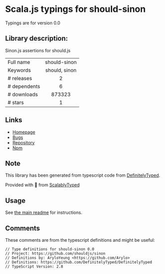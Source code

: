 
# Scala.js typings for should-sinon

Typings are for version 0.0

## Library description:
Sinon.js assertions for should.js

|                    |                 |
| ------------------ | :-------------: |
| Full name          | should-sinon |
| Keywords           | should, sinon |
| # releases         | 2 |
| # dependents       | 6 |
| # downloads        | 873323 |
| # stars            | 1 |

## Links
- [Homepage](https://github.com/shouldjs/sinon)
- [Bugs](https://github.com/shouldjs/sinon/issues)
- [Repository](https://github.com/shouldjs/sinon)
- [Npm](https://www.npmjs.com/package/should-sinon)
    


## Note
This library has been generated from typescript code from [DefinitelyTyped](https://definitelytyped.org).

Provided with :purple_heart: from [ScalablyTyped](https://github.com/oyvindberg/ScalablyTyped)

## Usage
See [the main readme](../../readme.md) for instructions.

## Comments

These comments are from the typescript definitions and might be useful:
```
// Type definitions for should-sinon 0.0
// Project: https://github.com/shouldjs/sinon
// Definitions by: AryloYeung <https://github.com/Arylo>
// Definitions: https://github.com/DefinitelyTyped/DefinitelyTyped
// TypeScript Version: 2.8

```

